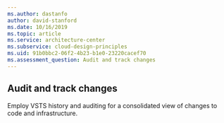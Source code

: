 ```yaml
---
ms.author: dastanfo
author: david-stanford
ms.date: 10/16/2019
ms.topic: article
ms.service: architecture-center
ms.subservice: cloud-design-principles
ms.uid: 91b0bbc2-06f2-4b23-b1e0-23220cacef70
ms.assessment_question: Audit and track changes
---
```

## Audit and track changes

Employ VSTS history and auditing for a consolidated view of changes to code and infrastructure.
